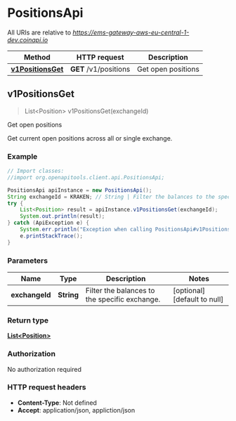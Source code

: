# PositionsApi

All URIs are relative to *https://ems-gateway-aws-eu-central-1-dev.coinapi.io*

Method | HTTP request | Description
------------- | ------------- | -------------
[**v1PositionsGet**](PositionsApi.md#v1PositionsGet) | **GET** /v1/positions | Get open positions



## v1PositionsGet

> List&lt;Position&gt; v1PositionsGet(exchangeId)

Get open positions

Get current open positions across all or single exchange.

### Example

```java
// Import classes:
//import org.openapitools.client.api.PositionsApi;

PositionsApi apiInstance = new PositionsApi();
String exchangeId = KRAKEN; // String | Filter the balances to the specific exchange.
try {
    List<Position> result = apiInstance.v1PositionsGet(exchangeId);
    System.out.println(result);
} catch (ApiException e) {
    System.err.println("Exception when calling PositionsApi#v1PositionsGet");
    e.printStackTrace();
}
```

### Parameters


Name | Type | Description  | Notes
------------- | ------------- | ------------- | -------------
 **exchangeId** | **String**| Filter the balances to the specific exchange. | [optional] [default to null]

### Return type

[**List&lt;Position&gt;**](Position.md)

### Authorization

No authorization required

### HTTP request headers

- **Content-Type**: Not defined
- **Accept**: application/json, appliction/json

